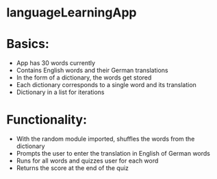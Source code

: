 # languageLearningApp
# Basics:
- App has 30 words currently
- Contains English words and their German translations
- In the form of a dictionary, the words get stored
- Each dictionary corresponds to a single word and its translation
- Dictionary in a list for iterations

# Functionality:
- With the random module imported, shuffles the words from the dictionary
- Prompts the user to enter the translation in English of German words
- Runs for all words and quizzes user for each word
- Returns the score at the end of the quiz





